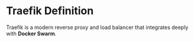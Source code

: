 # Traefik Definition

Traefik is a modern reverse proxy and load balancer that integrates deeply with **Docker Swarm**.

